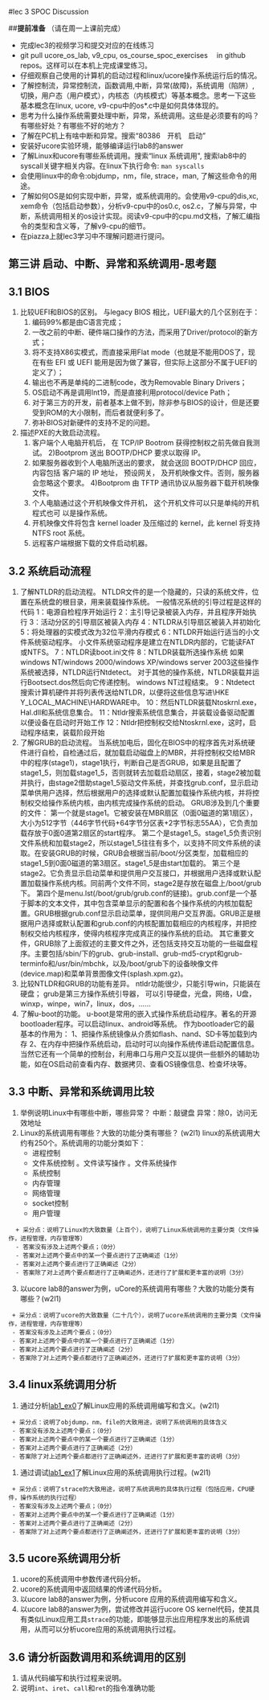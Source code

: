 #lec 3 SPOC Discussion

##**提前准备**
（请在周一上课前完成）

 - 完成lec3的视频学习和提交对应的在线练习
 - git pull ucore_os_lab, v9_cpu, os_course_spoc_exercises  　in github repos。这样可以在本机上完成课堂练习。
 - 仔细观察自己使用的计算机的启动过程和linux/ucore操作系统运行后的情况。
 - 了解控制流，异常控制流，函数调用,中断，异常(故障)，系统调用（陷阱）,切换，用户态（用户模式），内核态（内核模式）等基本概念。思考一下这些基本概念在linux, ucore, v9-cpu中的os*.c中是如何具体体现的。
 - 思考为什么操作系统需要处理中断，异常，系统调用。这些是必须要有的吗？有哪些好处？有哪些不好的地方？
 - 了解在PC机上有啥中断和异常。搜索“80386　开机　启动”
 - 安装好ucore实验环境，能够编译运行lab8的answer
 - 了解Linux和ucore有哪些系统调用。搜索“linux 系统调用", 搜索lab8中的syscall关键字相关内容。在linux下执行命令: ```man syscalls```
 - 会使用linux中的命令:objdump，nm，file, strace，man, 了解这些命令的用途。
 - 了解如何OS是如何实现中断，异常，或系统调用的。会使用v9-cpu的dis,xc, xem命令（包括启动参数），分析v9-cpu中的os0.c, os2.c，了解与异常，中断，系统调用相关的os设计实现。阅读v9-cpu中的cpu.md文档，了解汇编指令的类型和含义等，了解v9-cpu的细节。
 - 在piazza上就lec3学习中不理解问题进行提问。

## 第三讲 启动、中断、异常和系统调用-思考题

## 3.1 BIOS
 1. 比较UEFI和BIOS的区别。
    与legacy BIOS 相比，UEFI最大的几个区别在于：
    1) 编码99%都是由C语言完成；
    2) 一改之前的中断、硬件端口操作的方法，而采用了Driver/protocol的新方式；
    3) 将不支持X86实模式，而直接采用Flat mode（也就是不能用DOS了，现在有些 EFI 或 UEFI 能用是因为做了兼容，但实际上这部分不属于UEFI的定义了）；
    4) 输出也不再是单纯的二进制code，改为Removable Binary Drivers；
    5) OS启动不再是调用Int19，而是直接利用protocol/device Path；
    6) 对于第三方的开发，前者基本上做不到，除非参与BIOS的设计，但是还要受到ROM的大小限制，而后者就便利多了。
    7) 弥补BIOS对新硬件的支持不足的问题。
 2. 描述PXE的大致启动流程。
    1) 客户端个人电脑开机后， 在 TCP/IP Bootrom 获得控制权之前先做自我测试。
    2)Bootprom 送出 BOOTP/DHCP 要求以取得 IP。
    3) 如果服务器收到个人电脑所送出的要求， 就会送回 BOOTP/DHCP 回应，内容包括
   客户端的 IP 地址， 预设网关， 及开机映像文件。否则，服务器会忽略这个要求。
    4)Bootprom 由 TFTP 通讯协议从服务器下载开机映像文件。
    5) 个人电脑通过这个开机映像文件开机， 这个开机文件可以只是单纯的开机程式也可
    以是操作系统。
    6) 开机映像文件将包含 kernel loader 及压缩过的 kernel，此 kernel 将支持NTFS root
   系统。
    7) 远程客户端根据下载的文件启动机器。
## 3.2 系统启动流程
 1. 了解NTLDR的启动流程。
    NTLDR文件的是一个隐藏的，只读的系统文件，位置在系统盘的根目录，用来装载操作系统。
    一般情况系统的引导过程是这样的代码
    1：电源自检程序开始运行
    2：主引导记录被装入内存，并且程序开始执行
    3：活动分区的引导扇区被装入内存
    4：NTLDR从引导扇区被装入并初始化
    5：将处理器的实模式改为32位平滑内存模式
    6：NTLDR开始运行适当的小文件系统驱动程序。
    小文件系统驱动程序是建立在NTLDR内部的，它能读FAT或NTFS。
    7：NTLDR读boot.ini文件
    8：NTLDR装载所选操作系统
    如果windows NT/windows 2000/windows XP/windows server 2003这些操作系统被选择，NTLDR运行Ntdetect。
    对于其他的操作系统，NTLDR装载并运行Bootsect.dos然后向它传递控制。
    windows NT过程结束。
    9：Ntdetect搜索计算机硬件并将列表传送给NTLDR，以便将这些信息写进\\HKE Y_LOCAL_MACHINE\HARDWARE中。
    10：然后NTLDR装载Ntoskrnl.exe，Hal.dll和系统信息集合。
    11：Ntldr搜索系统信息集合，并装载设备驱动配置以便设备在启动时开始工作
    12：Ntldr把控制权交给Ntoskrnl.exe，这时，启动程序结束，装载阶段开始
 2. 了解GRUB的启动流程。
    当系统加电后，固化在BIOS中的程序首先对系统硬件进行自检，自检通过后，就加载启动磁盘上的MBR，并将控制权交给MBR中的程序(stage1)，stage1执行，判断自己是否GRUB，如果是且配置了stage1_5，则加载stage1_5，否则就转去加载启动扇区，接着，stage2被加载并执行，由stage2借助stage1_5驱动文件系统，并查找grub.conf，显示启动菜单供用户选择，然后根据用户的选择或默认配置加载操作系统内核，并将控制权交给操作系统内核，由内核完成操作系统的启动。
    GRUB涉及到几个重要的文件：
    第一个就是stage1。它被安装在MBR扇区（0面0磁道的第1扇区），大小为512字节（446字节代码+64字节分区表+2字节标志55AA），它负责加载存放于0面0道第2扇区的start程序。
    第二个是stage1_5。stage1_5负责识别文件系统和加载stage2，所以stage1_5往往有多个，以支持不同文件系统的读取。在安装GRUB的时候，GRUB会根据当前/boot/分区类型，加载相应的stage1_5到0面0磁道的第3扇区。stage1_5是由start加载的。
    第三个是stage2。它负责显示启动菜单和提供用户交互接口，并根据用户选择或默认配置加载操作系统内核。同前两个文件不同，stage2是存放在磁盘上/boot/grub下。
    第四个是menu.lst(/boot/grub/grub.conf的链接)。grub.conf是一个基于脚本的文本文件，其中包含菜单显示的配置和各个操作系统的内核加载配置。GRUB根据grub.conf显示启动菜单，提供同用户交互界面。GRUB正是根据用户选择或默认配置和grub.conf的内核配置加载相应的内核程序，并把控制权交给内核程序，使得内核程序完成真正的操作系统的启动。
    其它重要文件，GRUB除了上面叙述的主要文件之外，还包括支持交互功能的一些磁盘程序。主要包括/sbin/下的grub、grub-install、grub-md5-crypt和grub-terminfo和/usr/bin/mbchk，以及/boot/grub下的设备映像文件(device.map)和菜单背景图像文件(splash.xpm.gz)。
 3. 比较NTLDR和GRUB的功能有差异。
    ntldr功能很少，只能引导win，只能装在硬盘；
    grub是第三方操作系统引导器，
    可以引导硬盘，光盘，网络，U盘，
    winxp，winpe，win7，linux，dos，……
 4. 了解u-boot的功能。
   u-boot是常用的嵌入式操作系统启动程序。著名的开源bootloader程序。可以启动linux、android等系统。
   作为bootloader它的最基本的作用为：
   1、把操作系统镜像从介质如flash、nand、SD卡等加载到内存
   2、在内存中把操作系统启动，启动时可以向操作系统传递启动配置信息。
   当然它还有一个简单的控制台，利用串口与用户交互以提供一些额外的辅助功能，如在OS启动前查看内存、数据拷贝、查看OS镜像信息、检查坏块等。
## 3.3 中断、异常和系统调用比较
 1. 举例说明Linux中有哪些中断，哪些异常？
    中断：敲键盘
    异常：除0，访问无效地址
 2. Linux的系统调用有哪些？大致的功能分类有哪些？  (w2l1)
    linux的系统调用大约有250个。系统调用的功能分类如下：
    - 进程控制
    - 文件系统控制
      。文件读写操作
      。文件系统操作
    - 系统控制
    - 内存管理
    - 网络管理
    - socket控制
    - 用户管理
```
  + 采分点：说明了Linux的大致数量（上百个），说明了Linux系统调用的主要分类（文件操作，进程管理，内存管理等）
  - 答案没有涉及上述两个要点；（0分）
  - 答案对上述两个要点中的某一个要点进行了正确阐述（1分）
  - 答案对上述两个要点进行了正确阐述（2分）
  - 答案除了对上述两个要点都进行了正确阐述外，还进行了扩展和更丰富的说明（3分）
 ```
 
 3. 以ucore lab8的answer为例，uCore的系统调用有哪些？大致的功能分类有哪些？(w2l1)
 
 ```ucore的系统调用大概有二十几个，ucore系统调用的主要分类有文件操作、进程管理、内存管理等。
  + 采分点：说明了ucore的大致数量（二十几个），说明了ucore系统调用的主要分类（文件操作，进程管理，内存管理等）
  - 答案没有涉及上述两个要点；（0分）
  - 答案对上述两个要点中的某一个要点进行了正确阐述（1分）
  - 答案对上述两个要点进行了正确阐述（2分）
  - 答案除了对上述两个要点都进行了正确阐述外，还进行了扩展和更丰富的说明（3分）
 ```
 
## 3.4 linux系统调用分析
 1. 通过分析[lab1_ex0](https://github.com/chyyuu/ucore_lab/blob/master/related_info/lab1/lab1-ex0.md)了解Linux应用的系统调用编写和含义。(w2l1)
 

 ```
  + 采分点：说明了objdump，nm，file的大致用途，说明了系统调用的具体含义
  - 答案没有涉及上述两个要点；（0分）
  - 答案对上述两个要点中的某一个要点进行了正确阐述（1分）
  - 答案对上述两个要点进行了正确阐述（2分）
  - 答案除了对上述两个要点都进行了正确阐述外，还进行了扩展和更丰富的说明（3分）
 
 ```
 
 1. 通过调试[lab1_ex1](https://github.com/chyyuu/ucore_lab/blob/master/related_info/lab1/lab1-ex1.md)了解Linux应用的系统调用执行过程。(w2l1)
 

 ```
  + 采分点：说明了strace的大致用途，说明了系统调用的具体执行过程（包括应用，CPU硬件，操作系统的执行过程）
  - 答案没有涉及上述两个要点；（0分）
  - 答案对上述两个要点中的某一个要点进行了正确阐述（1分）
  - 答案对上述两个要点进行了正确阐述（2分）
  - 答案除了对上述两个要点都进行了正确阐述外，还进行了扩展和更丰富的说明（3分）
 ```
 
## 3.5 ucore系统调用分析
 1. ucore的系统调用中参数传递代码分析。
 1. ucore的系统调用中返回结果的传递代码分析。
 1. 以ucore lab8的answer为例，分析ucore 应用的系统调用编写和含义。
 1. 以ucore lab8的answer为例，尝试修改并运行ucore OS kernel代码，使其具有类似Linux应用工具`strace`的功能，即能够显示出应用程序发出的系统调用，从而可以分析ucore应用的系统调用执行过程。
 
## 3.6 请分析函数调用和系统调用的区别
 1. 请从代码编写和执行过程来说明。
   1. 说明`int`、`iret`、`call`和`ret`的指令准确功能
 
